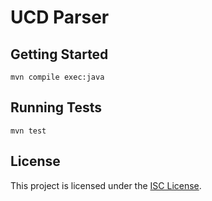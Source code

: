 # UCD Parser

## Getting Started

    mvn compile exec:java

## Running Tests

    mvn test

## License

This project is licensed under the [ISC License](LICENSE.txt).
